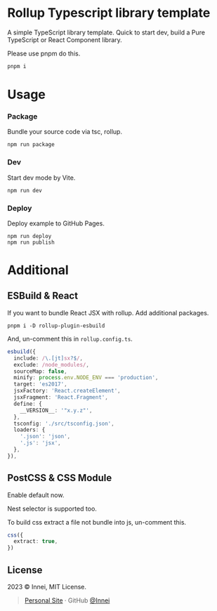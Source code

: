 # Rollup Typescript library template

A simple TypeScript library template. Quick to start dev, build a Pure TypeScript or React Component library.

Please use pnpm do this.

```sh
pnpm i
```

# Usage

### Package

Bundle your source code via tsc, rollup.

```
npm run package
```

### Dev

Start dev mode by Vite.

```
npm run dev
```

### Deploy

Deploy example to GitHub Pages.

```
npm run deploy
npm run publish
```

# Additional

## ESBuild & React

If you want to bundle React JSX with rollup. Add additional packages.

```
pnpm i -D rollup-plugin-esbuild
```

And, un-comment this in `rollup.config.ts`.

```ts
esbuild({
  include: /\.[jt]sx?$/,
  exclude: /node_modules/,
  sourceMap: false,
  minify: process.env.NODE_ENV === 'production',
  target: 'es2017',
  jsxFactory: 'React.createElement',
  jsxFragment: 'React.Fragment',
  define: {
    __VERSION__: '"x.y.z"',
  },
  tsconfig: './src/tsconfig.json',
  loaders: {
    '.json': 'json',
    '.js': 'jsx',
  },
}),
```

## PostCSS & CSS Module

Enable default now.

Nest selector is supported too.

To build css extract a file not bundle into js, un-comment this.

```ts
css({
  extract: true,
})
```



## License

2023 © Innei, MIT License.

> [Personal Site](https://innei.in/) · GitHub [@Innei](https://github.com/innei/)